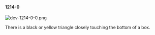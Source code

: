 #### 1214-0
![dev-1214-0-0.png](https://github.com/lil-lab/nlvr/raw/master/nlvr/dev/images/5/dev-1214-0-0.png "dev-1214-0-0.png")

There is a black or yellow triangle closely touching the bottom of a box.